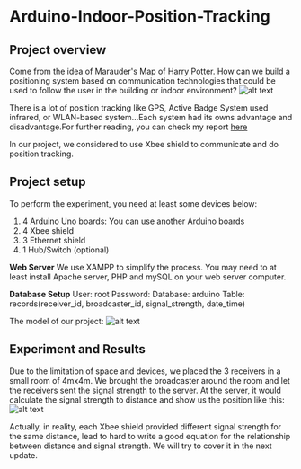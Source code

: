 # Arduino-Indoor-Position-Tracking

## Project overview
Come from the idea of Marauder's Map of Harry Potter. How can we build a positioning system based on communication technologies that could be used to follow the user in the building or indoor environment?
![alt text](https://raw.githubusercontent.com/thovo/Arduino-Indoor-Position-Tracking/master/images/map.jpg "Map")

There is a lot of position tracking like GPS, Active Badge System used infrared, or WLAN-based system...Each system had its owns advantage and disadvantage.For further reading, you can check my report [here](https://github.com/thovo/Arduino-Indoor-Position-Tracking/blob/master/reports/Report.pdf "Report")

In our project, we considered to use Xbee shield to communicate and do position tracking.

## Project setup
To perform the experiment, you need at least some devices below:
1. 4 Arduino Uno boards: You can use another Arduino boards
2. 4 Xbee shield
3. 3 Ethernet shield
4. 1 Hub/Switch (optional)

**Web Server**
We use XAMPP to simplify the process. You may need to at least install Apache server, PHP and mySQL on your web server computer.

**Database Setup**
User: root
Password:
Database: arduino
Table: records(receiver_id, broadcaster_id, signal_strength, date_time)

The model of our project:
![alt text](https://raw.githubusercontent.com/thovo/Arduino-Indoor-Position-Tracking/master/images/model.png "Model")

## Experiment and Results
Due to the limitation of space and devices, we placed the 3 receivers in a small room of 4mx4m. We brought the broadcaster around the room and let the receivers sent the signal strength to the server. At the server, it would calculate the signal strength to distance and show us the position like this:
![alt text](https://raw.githubusercontent.com/thovo/Arduino-Indoor-Position-Tracking/master/images/intersection.png "Intersection")

Actually, in reality, each Xbee shield provided different signal strength for the same distance, lead to hard to write a good equation for the relationship between distance and signal strength. We will try to cover it in the next update.



